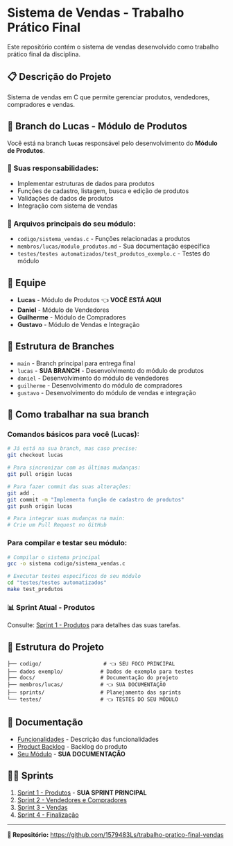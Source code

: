 # Sistema de Vendas - Trabalho Prático Final

Este repositório contém o sistema de vendas desenvolvido como trabalho prático final da disciplina.

## 📋 Descrição do Projeto

Sistema de vendas em C que permite gerenciar produtos, vendedores, compradores e vendas.

## 👤 Branch do Lucas - Módulo de Produtos

Você está na branch **`lucas`** responsável pelo desenvolvimento do **Módulo de Produtos**.

### 🎯 Suas responsabilidades:
- Implementar estruturas de dados para produtos
- Funções de cadastro, listagem, busca e edição de produtos
- Validações de dados de produtos
- Integração com sistema de vendas

### 📝 Arquivos principais do seu módulo:
- `codigo/sistema_vendas.c` - Funções relacionadas a produtos
- `membros/lucas/modulo_produtos.md` - Sua documentação específica
- `testes/testes automatizados/test_produtos_exemplo.c` - Testes do módulo

## 👥 Equipe

- **Lucas** - Módulo de Produtos 👈 **VOCÊ ESTÁ AQUI**
- **Daniel** - Módulo de Vendedores  
- **Guilherme** - Módulo de Compradores
- **Gustavo** - Módulo de Vendas e Integração

## 🌿 Estrutura de Branches

- `main` - Branch principal para entrega final
- `lucas` - **SUA BRANCH** - Desenvolvimento do módulo de produtos
- `daniel` - Desenvolvimento do módulo de vendedores
- `guilherme` - Desenvolvimento do módulo de compradores
- `gustavo` - Desenvolvimento do módulo de vendas e integração

## 🚀 Como trabalhar na sua branch

### Comandos básicos para você (Lucas):

```bash
# Já está na sua branch, mas caso precise:
git checkout lucas

# Para sincronizar com as últimas mudanças:
git pull origin lucas

# Para fazer commit das suas alterações:
git add .
git commit -m "Implementa função de cadastro de produtos"
git push origin lucas

# Para integrar suas mudanças na main:
# Crie um Pull Request no GitHub
```

### Para compilar e testar seu módulo:

```bash
# Compilar o sistema principal
gcc -o sistema codigo/sistema_vendas.c

# Executar testes específicos do seu módulo
cd "testes/testes automatizados"
make test_produtos
```

### 📊 Sprint Atual - Produtos

Consulte: [Sprint 1 - Produtos](sprints/sprint_1_produtos.md) para detalhes das suas tarefas.

## 📁 Estrutura do Projeto

```
├── codigo/                    # 👈 SEU FOCO PRINCIPAL
├── dados exemplo/            # Dados de exemplo para testes
├── docs/                     # Documentação do projeto
├── membros/lucas/            # 👈 SUA DOCUMENTAÇÃO
├── sprints/                  # Planejamento das sprints
└── testes/                   # 👈 TESTES DO SEU MÓDULO
```

## 📖 Documentação

- [Funcionalidades](docs/funcionalidades.md) - Descrição das funcionalidades
- [Product Backlog](docs/product_backlog.md) - Backlog do produto
- [Seu Módulo](membros/lucas/modulo_produtos.md) - **SUA DOCUMENTAÇÃO**

## 🏃‍♂️ Sprints

1. [Sprint 1 - Produtos](sprints/sprint_1_produtos.md) - **SUA SPRINT PRINCIPAL**
2. [Sprint 2 - Vendedores e Compradores](sprints/sprint_2_vendedores_compradores.md)
3. [Sprint 3 - Vendas](sprints/sprint_3_vendas.md)
4. [Sprint 4 - Finalização](sprints/sprint_4_finalizacao.md)

---

**🔗 Repositório:** https://github.com/1579483Ls/trabalho-pratico-final-vendas